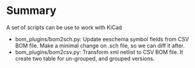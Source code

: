 # Summary
A set of scripts can be use to work with KiCad

* bom_plugins/bom2sch.py: Update eeschema symbol fields from CSV BOM file.
  Make a minimal change on .sch file, so we can diff it after.
* bom_plugins/bom2csv.py: Transform xml netlist to CSV BOM file. It
  create two table for un-grouped, and grouped versions.
